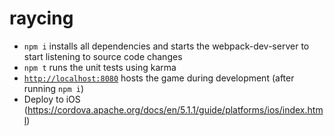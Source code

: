 # raycing

* `npm i` installs all dependencies and starts the webpack-dev-server to start listening to source code changes
* `npm t` runs the unit tests using karma
* [`http://localhost:8080`](http://localhost:8080) hosts the game during development (after running `npm i`)
* Deploy to iOS (https://cordova.apache.org/docs/en/5.1.1/guide/platforms/ios/index.html)
